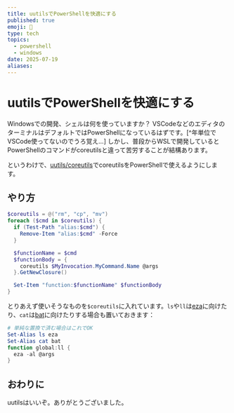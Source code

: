 ```yaml
---
title: uutilsでPowerShellを快適にする
published: true
emoji: 🦀
type: tech
topics:
  - powershell
  - windows
date: 2025-07-19
aliases:
---
```

# uutilsでPowerShellを快適にする
Windowsでの開発、シェルは何を使っていますか？
VSCodeなどのエディタのターミナルはデフォルトではPowerShellになっているはずです。[^年単位でVSCode使ってないのでうろ覚え...]
しかし、普段からWSLで開発しているとPowerShellのコマンドがcoreutilsと違って苦労することが結構あります。

というわけで、[uutils/coreutils](https://github.com/uutils/coreutils)でcoreutilsをPowerShellで使えるようにします。

## やり方
```powershell
$coreutils = @("rm", "cp", "mv")
foreach ($cmd in $coreutils) {
  if (Test-Path "alias:$cmd") {
    Remove-Item "alias:$cmd" -Force
  }

  $functionName = $cmd
  $functionBody = {
    coreutils $MyInvocation.MyCommand.Name @args
  }.GetNewClosure()

  Set-Item "function:$functionName" $functionBody
}
```

とりあえず使いそうなものを`$coreutils`に入れています。`ls`や`ll`は[eza](https://github.com/eza-community/eza)に向けたり、`cat`は[bat](https://github.com/sharkdp/bat)に向けたりする場合も置いておきます：
```powershell
# 単純な置換で済む場合はこれでOK
Set-Alias ls eza
Set-Alias cat bat
function global:ll {
  eza -al @args
}

```

## おわりに

uutilsはいいぞ。ありがとうございました。